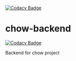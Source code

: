 [![Codacy Badge](https://app.codacy.com/project/badge/Grade/5f94a1aaffb4436290ed06ad42d168d0)](https://www.codacy.com/gh/BuildForSDGCohort2/chow-backend?utm_source=github.com&amp;utm_medium=referral&amp;utm_content=BuildForSDGCohort2/chow-backend&amp;utm_campaign=Badge_Grade)
# chow-backend

[![Codacy Badge](https://api.codacy.com/project/badge/Grade/ab27b22166044f658a5ff48308dd64e7)](https://app.codacy.com/gh/BuildForSDGCohort2/chow-backend?utm_source=github.com&utm_medium=referral&utm_content=BuildForSDGCohort2/chow-backend&utm_campaign=Badge_Grade_Settings)

Backend for chow project
